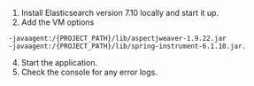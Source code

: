 
1) Install Elasticsearch version 7.10 locally and start it up.
2) Add the VM options
```
-javaagent:/{PROJECT_PATH}/lib/aspectjweaver-1.9.22.jar 
-javaagent:/{PROJECT_PATH}/lib/spring-instrument-6.1.10.jar.
```
4) Start the application.
5) Check the console for any error logs.
